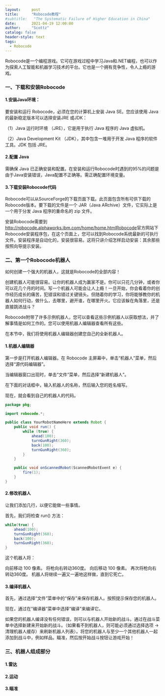```yaml
---
layout:     post
title:      "Robocode教程"
#subtitle:   "The Systematic Failure of Higher Education in China"
date:       2021-04-19 12:00:00
author:     "Scottz"
catalog: false
header-style: text
tags:
  - Robocode
---
```


Robocode是一个编程游戏。它可在游戏过程中学习Java和.NET编程，也可以作为探索人工智能和机器学习技术的平台。它也是一个拥有竞争性，令人上瘾的游戏。

### 一、下载和安装Robocode

#### 1.安装Java环境：

要安装和运行 Robocode，必须在您的计算机上安装 Java SE。您应该使用 Java 的最新稳定版本可以选择安装JRE 或JDK：

（1）Java 运行时环境 （JRE），它是用于执行 Java 程序的 Java 虚拟机。

（2）Java Development Kit （JDK），其中包含一堆用于开发 Java 程序的软件工具。JDK 包括 JRE。

#### 2.配置 Java

需确保 Java 已正确安装和配置。在安装和运行Robocode时遇到的95%的问题是由于Java安装错误，Java配置不正确等。需正确配置环境变量。

#### 3.下载安装Robocode代码

Robocode可以从SourceForge的下载页面下载。此页面包含所有可供下载的Robocode版本。要下载的文件是一个 JAR（Java ARchive）文件，它实际上是一个用于分发 Java 程序的重命名的 zip 文件。


安装Robocode需要到<http://robocode.alphaworks.ibm.com/home/home.htmlRobocode>官方网站下Robocode安装程序包，在这个页面上，您可以找到Robocode系统最新的可执行文件。安装程序是自动化的，安装很容易。这将只讲介绍怎样启动安装：其余那些按照向导提示安装。

### 二、第一个Robocode机器人

如何创建一个强大的机器人，这就是Robocode的全部内容！

创建机器人可能很容易。让你的机器人成为赢家不是。你可以只花几分钟，或者你可以花几个月的时间。写一个机器人可能会让人上瘾！一旦开始，你会看着你的创作经历成长的痛苦，犯错误和错过关键镜头。但随着你的学习，你将能够教你的机器人如何行动，做什么，去哪里，避开谁，在哪里开火。它应该躲在角落里，还是直接跳进战斗？

Robocode附带了许多示例机器人，您可以查看这些示例机器人以获取想法，并了解事情是如何工作的。您可以使用机器人编辑器查看所有这些。

在本节中，我们将使用机器人编辑器创建您自己的全新机器人。

#### 1.机器人编辑器

第一步是打开机器人编辑器。在 Robocode 主屏幕中，单击“机器人”菜单，然后选择“源代码编辑器”。

当编辑器窗口出现时，单击“文件”菜单，然后选择“新建机器人”。

在下面的对话框中，输入机器人的名称，然后输入您的姓名缩写。

现在，就会看到自己的机器人的代码。

```java
package pkg;

import robocode.*;

public class YourRobotNameHere extends Robot {
    public void run() {
        while (true) {
            ahead(100);
            turnGunRight(360);
            back(100);
            turnGunRight(360);
        }
    }

    public void onScannedRobot(ScannedRobotEvent e) {
        fire(1);
    }
}
```

#### 2.修改机器人

让我们添加几行，以便它能做一些事情。

首先，我们将检查 run() 方法：

```java
while(true) {
    ahead(100);
    turnGunRight(360);
    back(100);
    turnGunRight(360);
}
```
这个机器人将：

向前移动 100 像素。
将枪向右转动360度。
向后移动 100 像素。
再次将枪向右转动360度。
机器人将继续一遍又一遍地这样做，直到它死亡。

#### 3.编译机器人

首先，通过选择“文件”菜单中的“保存”来保存机器人。按照提示保存您的机器人。

现在，通过在“编译器”菜单中选择“编译”来编译它。

如果您的机器人编译没有任何错误，则可以与机器人开始新的战斗。通过在战斗菜单中选择新建来开始新的战斗。（如果看不到机器人，则可能必须通过选择选项 -> 清理机器人缓存）来刷新机器人列表）。将您的机器人与至少一个其他机器人一起添加到战斗中，例如样品。瞄准，然后按开始战斗按钮让游戏开始！

### 三、机器人组成部分

#### 1.雷达

#### 2.运动

#### 3.瞄准
